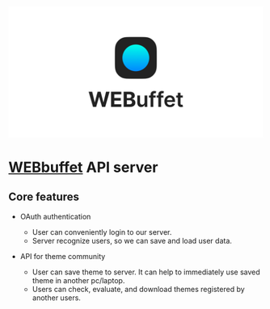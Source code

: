 ![Getting started](./img/webuffet_banner.png)  
  
  
# [WEBbuffet](https://github.com/CAU-OSS-2019/webuffet) API server

## Core features

- OAuth authentication
  - User can conveniently login to our server.
  - Server recognize users, so we can save and load user data.  

- API for theme community
  - User can save theme to server. It can help to immediately use saved theme in another pc/laptop.  
  - Users can check, evaluate, and download themes registered by another users.
